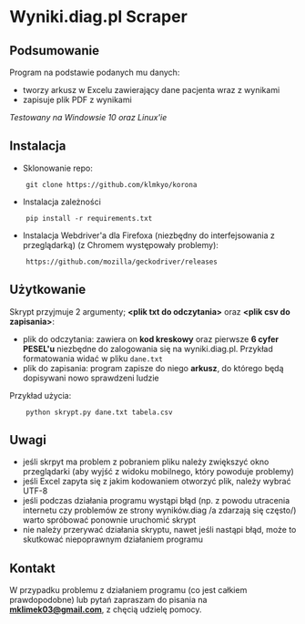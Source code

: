 # Wyniki.diag.pl Scraper
## Podsumowanie
Program na podstawie podanych mu danych:
- tworzy arkusz w Excelu zawierający dane pacjenta wraz z wynikami
- zapisuje plik PDF z wynikami

*Testowany na Windowsie 10 oraz Linux'ie*

## Instalacja
- Sklonowanie repo:
```
    git clone https://github.com/klmkyo/korona
```
- Instalacja zależności
```
    pip install -r requirements.txt
```
- Instalacja Webdriver'a dla Firefoxa (niezbędny do interfejsowania z przeglądarką) (z Chromem występowały problemy):
```
    https://github.com/mozilla/geckodriver/releases
```

## Użytkowanie
Skrypt przyjmuje 2 argumenty; **\<plik txt do odczytania\>** oraz **\<plik csv do zapisania\>**:
- plik do odczytania: zawiera on **kod kreskowy** oraz pierwsze **6 cyfer PESEL'u** niezbędne do zalogowania się na wyniki.diag.pl. Przykład formatowania widać w pliku ```dane.txt```
- plik do zapisania: program zapisze do niego **arkusz**, do którego będą dopisywani nowo sprawdzeni ludzie

Przykład użycia:
```
    python skrypt.py dane.txt tabela.csv
```

## Uwagi
- jeśli skrpyt ma problem z pobraniem pliku należy zwiększyć okno przeglądarki (aby wyjść z widoku mobilnego, który powoduje problemy)
- jeśli Excel zapyta się z jakim kodowaniem otworzyć plik, należy wybrać UTF-8
- jeśli podczas działania programu wystąpi błąd (np. z powodu utracenia internetu czy problemów ze strony wyników.diag /a zdarzają się często/) warto spróbować ponownie uruchomić skrypt
- nie należy przerywać działania skryptu, nawet jeśli nastąpi błąd, może to skutkować niepoprawnym działaniem programu

## Kontakt
W przypadku problemu z działaniem programu (co jest całkiem prawdopodobne) lub pytań zapraszam do pisania na **mklimek03@gmail.com**, z chęcią udzielę pomocy.